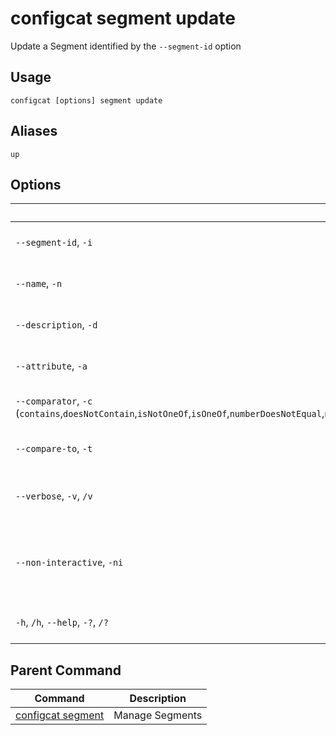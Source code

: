 # configcat segment update
Update a Segment identified by the `--segment-id` option
## Usage
```
configcat [options] segment update
```
## Aliases
`up`
## Options
| Option | Description |
| ------ | ----------- |
| `--segment-id`, `-i` | ID of the Segment to update |
| `--name`, `-n` | The updated name |
| `--description`, `-d` | The updated description |
| `--attribute`, `-a` | The user attribute to compare |
| `--comparator`, `-c` (`contains`,`doesNotContain`,`isNotOneOf`,`isOneOf`,`numberDoesNotEqual`,`numberEquals`,`numberGreater`,`numberGreaterOrEquals`,`numberLess`,`numberLessOrEquals`,`semVerGreater`,`semVerGreaterOrEquals`,`semVerIsNotOneOf`,`semVerIsOneOf`,`semVerLess`,`semVerLessOrEquals`,`sensitiveIsNotOneOf`,`sensitiveIsOneOf`) | The comparison operator |
| `--compare-to`, `-t` | The value to compare against |
| `--verbose`, `-v`, `/v` | Print detailed execution information |
| `--non-interactive`, `-ni` | Turn off progress rendering and interactive features |
| `-h`, `/h`, `--help`, `-?`, `/?` | Show help and usage information |
## Parent Command
| Command | Description |
| ------ | ----------- |
| [configcat segment](configcat-segment.md) | Manage Segments |
